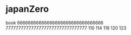 # japanZero
book
66666666666666666666666666666666
77777777777777777777777777777777
110 114 119 120 123